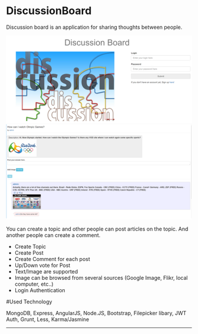 # DiscussionBoard

Discussion board is an application for sharing thoughts between people.

<img src="discussionboard_login.png">
<img src="discussionboard_topicdetail.png">

You can create a topic and other people can post articles on the topic.
And another people can create a comment.

- Create Topic
- Create Post
- Create Comment for each post
- Up/Down vote for Post
- Text/Image are supported
- Image can be browsed from several sources (Google Image, Flikr, local computer, etc..)
- Login Authentication

#Used Technology

MongoDB,
Express,
AngularJS,
Node.JS,
Bootstrap,
Filepicker libary,
JWT Auth,
Grunt,
Less,
Karma/Jasmine

<hr>




